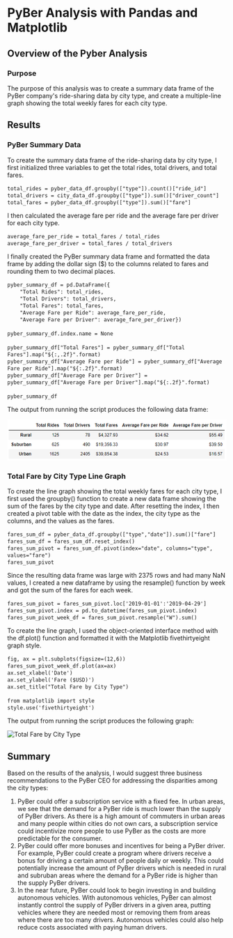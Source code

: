 # PyBer Analysis with Pandas and Matplotlib

## Overview of the Pyber Analysis

### Purpose
The purpose of this analysis was to create a summary data frame of the PyBer company's ride-sharing data by city type, and create a multiple-line graph showing the total weekly fares for each city type.

## Results

### PyBer Summary Data
To create the summary data frame of the ride-sharing data by city type, I first initialized three variables to get the total rides, total drivers, and total fares.

```
total_rides = pyber_data_df.groupby(["type"]).count()["ride_id"]
total_drivers = city_data_df.groupby(["type"]).sum()["driver_count"]
total_fares = pyber_data_df.groupby(["type"]).sum()["fare"]
```

I then calculated the average fare per ride and the average fare per driver for each city type.

```
average_fare_per_ride = total_fares / total_rides
average_fare_per_driver = total_fares / total_drivers
```

I finally created the PyBer summary data frame and formatted the data frame by adding the dollar sign ($) to the columns related to fares and rounding them to two decimal places.

```
pyber_summary_df = pd.DataFrame({
    "Total Rides": total_rides,
    "Total Drivers": total_drivers,
    "Total Fares": total_fares,
    "Average Fare per Ride": average_fare_per_ride,
    "Average Fare per Driver": average_fare_per_driver})

pyber_summary_df.index.name = None

pyber_summary_df["Total Fares"] = pyber_summary_df["Total Fares"].map("${:,.2f}".format)
pyber_summary_df["Average Fare per Ride"] = pyber_summary_df["Average Fare per Ride"].map("${:.2f}".format)
pyber_summary_df["Average Fare per Driver"] = pyber_summary_df["Average Fare per Driver"].map("${:.2f}".format)

pyber_summary_df
```

The output from running the script produces the following data frame:

![PyBer Summary](./Resources/pyber_summary_df.PNG)

### Total Fare by City Type Line Graph
To create the line graph showing the total weekly fares for each city type, I first used the groupby() function to create a new data frame showing the sum of the fares by the city type and date. After resetting the index, I then created a pivot table with the date as the index, the city type as the columns, and the values as the fares.

```
fares_sum_df = pyber_data_df.groupby(["type","date"]).sum()["fare"]
fares_sum_df = fares_sum_df.reset_index()
fares_sum_pivot = fares_sum_df.pivot(index="date", columns="type", values="fare")
fares_sum_pivot
```

Since the resulting data frame was large with 2375 rows and had many NaN values, I created a new dataframe by using the resample() function by week and got the sum of the fares for each week.

```
fares_sum_pivot = fares_sum_pivot.loc['2019-01-01':'2019-04-29']
fares_sum_pivot.index = pd.to_datetime(fares_sum_pivot.index)
fares_sum_pivot_week_df = fares_sum_pivot.resample("W").sum()
```

To create the line graph, I used the object-oriented interface method with the df.plot() function and formatted it with the Matplotlib fivethirtyeight graph style.

```
fig, ax = plt.subplots(figsize=(12,6))
fares_sum_pivot_week_df.plot(ax=ax)
ax.set_xlabel('Date')
ax.set_ylabel('Fare ($USD)')
ax.set_title("Total Fare by City Type")

from matplotlib import style
style.use('fivethirtyeight')
```

The output from running the script produces the following graph:

![Total Fare by City Type](./Resources/total_fare_by_type.PNG)

## Summary
Based on the results of the analysis, I would suggest three business recommendations to the PyBer CEO for addressing the disparities among the city types:

1. PyBer could offer a subscription service with a fixed fee. In urban areas, we see that the demand for a PyBer ride is much lower than the supply of PyBer drivers. As there is a high amount of commuters in urban areas and many people within cities do not own cars, a subscription service could incentivize more people to use PyBer as the costs are more predictable for the consumer.
2. PyBer could offer more bonuses and incentives for being a PyBer driver. For example, PyBer could create a program where drivers receive a bonus for driving a certain amount of people daily or weekly. This could potentially increase the amount of PyBer drivers which is needed in rural and subruban areas where the demand for a PyBer ride is higher than the supply PyBer drivers.
3. In the near future, PyBer could look to begin investing in and building autonomous vehicles. With autonomous vehicles, PyBer can almost instantly control the supply of PyBer drivers in a given area, putting vehicles where they are needed most or removing them from areas where there are too many drivers. Autonomous vehicles could also help reduce costs associated with paying human drivers.
